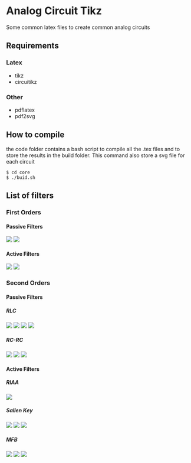 # Analog Circuit Tikz

Some common latex files to create common analog circuits

## Requirements

### Latex

* tikz
* circuitikz

### Other

* pdflatex
* pdf2svg

## How to compile

the code folder contains a bash script to compile all the .tex files and to store the results in the build folder. This command also store a svg file for each circuit

```
$ cd core
$ ./buid.sh
```

## List of filters

### First Orders 

#### Passive Filters

<img src="./build/svg/RC_LP.svg">

<img src="./build/svg/RC_HP.svg">

#### Active Filters

<img src="./build/svg/SP_LP.svg">

<img src="./build/svg/SP_HP.svg">

### Second Orders 

#### Passive Filters

##### RLC

<img src="./build/svg/RLC_LP.svg">

<img src="./build/svg/RLC_BP1.svg">

<img src="./build/svg/RLC_BP2.svg">

<img src="./build/svg/RLC_HP.svg">

##### RC-RC

<img src="./build/svg/RC_RC_LP.svg">

<img src="./build/svg/RC_RC_BP.svg">

<img src="./build/svg/RC_RC_HP.svg">

#### Active Filters

##### RIAA

<img src="./build/svg/RIAA_LP.svg">

##### Sallen Key

<img src="./build/svg/SK_LP.svg">

<img src="./build/svg/SK_BP.svg">

<img src="./build/svg/SK_HP.svg">

##### MFB

<img src="./build/svg/MFB_LP.svg">

<img src="./build/svg/MFB_BP.svg">

<img src="./build/svg/MFB_HP.svg">
